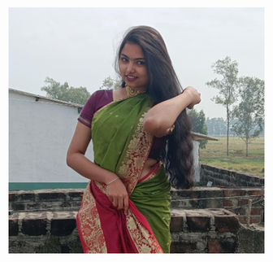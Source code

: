 ![image alt](https://github.com/Abhinav790341/Ansii/blob/main/WhatsApp%20Image%202024-09-12%20at%2021.12.49_30045e57.jpg?raw=true)
